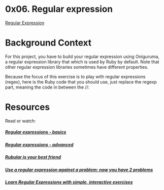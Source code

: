 # 0x06. Regular expression

[Regular Expression](https://intranet.hbtn.io/concepts/29)

# Background Context
For this project, you have to build your regular expression using Oniguruma, a regular expression library that which is used by Ruby by default. Note that other regular expression libraries sometimes have different properties.

Because the focus of this exercise is to play with regular expressions (regex), here is the Ruby code that you should use, just replace the regexp part, meaning the code in between the //:

# Resources
Read or watch:

##### [Regular expressions - basics](https://intranet.hbtn.io/rltoken/SJ2eQ7V2iQlCgLc-L96zWg)
##### [Regular expressions - advanced](https://intranet.hbtn.io/rltoken/qyjWL-J1_qUaZGR690gH1Q)
##### [Rubular is your best friend](https://intranet.hbtn.io/rltoken/WCjn8NgohbQ5NGXEObWZvQ)
##### [Use a regular expression against a problem: now you have 2 problems](https://intranet.hbtn.io/rltoken/Zfvv_ydOCvJ_YaBB6eDqVw)
##### [Learn Regular Expressions with simple, interactive exercises](https://intranet.hbtn.io/rltoken/Y-OVGcJ5cskdXWIBowiE_A)


